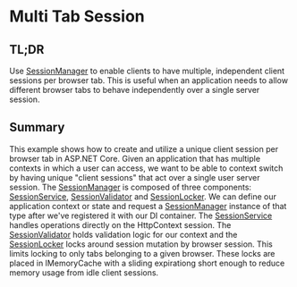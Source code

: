 # Multi Tab Session

## TL;DR
Use [SessionManager](https://github.com/jzills/MultiTabSession/blob/master/Source/Session/SessionManager.cs) to enable clients to have multiple, independent client sessions per browser tab. This is useful when an application needs to allow different browser tabs to behave independently over a single server session.

## Summary
This example shows how to create and utilize a unique client session per browser tab in ASP.NET Core. Given an application that has multiple contexts in which a user can access, we want to be able to context switch by having unique "client sessions" that act over a single user server session. The [SessionManager](https://github.com/jzills/MultiTabSession/blob/master/Source/Session/SessionManager.cs) is composed of three components: [SessionService](https://github.com/jzills/MultiTabSession/blob/master/Source/Session/Components/SessionService.cs), [SessionValidator](https://github.com/jzills/MultiTabSession/blob/master/Source/Session/Components/SessionValidator.cs) and [SessionLocker](https://github.com/jzills/MultiTabSession/blob/master/Source/Session/Components/SessionLocker.cs). We can define our application context or state and request a [SessionManager](https://github.com/jzills/MultiTabSession/blob/master/Source/Session/SessionManager.cs) instance of that type after we've registered it with our DI container. The [SessionService](https://github.com/jzills/MultiTabSession/blob/master/Source/Session/Components/SessionService.cs) handles operations directly on the HttpContext session. The [SessionValidator](https://github.com/jzills/MultiTabSession/blob/master/Source/Session/Components/SessionValidator.cs) holds validation logic for our context and the [SessionLocker](https://github.com/jzills/MultiTabSession/blob/master/Source/Session/Components/SessionLocker.cs) locks around session mutation by browser session. This limits locking to only tabs belonging to a given browser. These locks are placed in IMemoryCache with a sliding expirationg short enough to reduce memory usage from idle client sessions.
